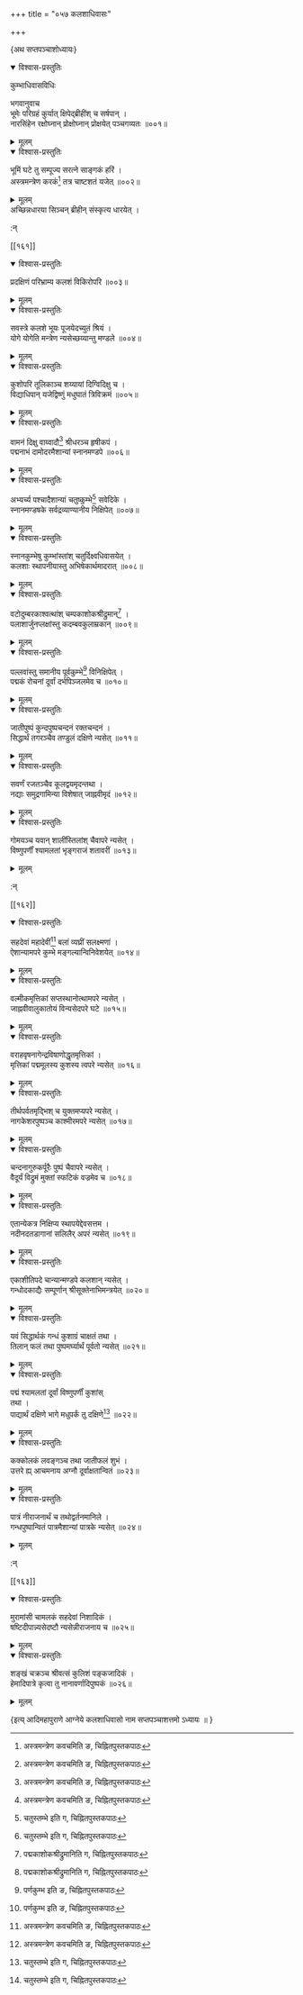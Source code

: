 +++
title = "०५७ कलशाधिवासः"

+++

\{अथ सप्तपञ्चाशोध्यायः\}


<details open><summary>विश्वास-प्रस्तुतिः</summary>

कुम्भाधिवासविधिः  
    
भगवानुवाच  
भूमेः परिग्रहं कुर्यात् क्षिपेद्ब्रीहींश् च सर्षपान्   ।  
नारसिंहेन रक्षोघ्नान् प्रोक्षोघ्नान् प्रोक्षयेत् पञ्चगव्यतः   ॥००१॥
</details>

<details><summary>मूलम्</summary>

कुम्भाधिवासविधिः  
    
भगवानुवाच  
भूमेः परिग्रहं कुर्यात् क्षिपेद्ब्रीहींश् च सर्षपान्   ।  
नारसिंहेन रक्षोघ्नान् प्रोक्षोघ्नान् प्रोक्षयेत् पञ्चगव्यतः   ॥००१॥
</details>  

<details open><summary>विश्वास-प्रस्तुतिः</summary>

भूमिं घटे तु सम्पूज्य सरत्ने साङ्गकं हरिं   ।  
अस्त्रमन्त्रेण करकं[^१] तत्र चाष्टशतं यजेत् ॥००२॥
</details>

<details><summary>मूलम्</summary>

भूमिं घटे तु सम्पूज्य सरत्ने साङ्गकं हरिं   ।  
अस्त्रमन्त्रेण करकं[^१] तत्र चाष्टशतं यजेत् ॥००२॥
</details>  
अच्छिन्नधारया सिञ्चन् ब्रीहीन् संस्कृत्य धारयेत् ।  
    
:न्  
    
[^१]: अस्त्रमन्त्रेण कवचमिति ङ, चिह्नितपुस्तकपाठः  

[[१६१]]
    

<details open><summary>विश्वास-प्रस्तुतिः</summary>

प्रदक्षिणं परिभ्राम्य कलशं विकिरोपरि ॥००३॥
</details>

<details><summary>मूलम्</summary>

प्रदक्षिणं परिभ्राम्य कलशं विकिरोपरि ॥००३॥
</details>  

<details open><summary>विश्वास-प्रस्तुतिः</summary>

सवस्त्रे कलशे भूयः पूजयेदच्युतं श्रियं ।  
योगे योगेति मन्त्रेण न्यसेच्छय्यान्तु मण्डले ॥००४॥
</details>

<details><summary>मूलम्</summary>

सवस्त्रे कलशे भूयः पूजयेदच्युतं श्रियं ।  
योगे योगेति मन्त्रेण न्यसेच्छय्यान्तु मण्डले ॥००४॥
</details>  

<details open><summary>विश्वास-प्रस्तुतिः</summary>

कुशोपरि तूलिकाञ्च शय्यायां दिग्विदिक्षु च ।  
विद्याधिपान् यजेद्विष्णुं मधुघातं त्रिविक्रमं   ॥००५॥
</details>

<details><summary>मूलम्</summary>

कुशोपरि तूलिकाञ्च शय्यायां दिग्विदिक्षु च ।  
विद्याधिपान् यजेद्विष्णुं मधुघातं त्रिविक्रमं   ॥००५॥
</details>  

<details open><summary>विश्वास-प्रस्तुतिः</summary>

वामनं दिक्षु वाय्वादौ[^१] श्रीधरञ्च हृषीकपं   ।  
पद्मनाभं दामोदरमैशान्यां स्नानमण्डपे   ॥००६॥
</details>

<details><summary>मूलम्</summary>

वामनं दिक्षु वाय्वादौ[^१] श्रीधरञ्च हृषीकपं   ।  
पद्मनाभं दामोदरमैशान्यां स्नानमण्डपे   ॥००६॥
</details>  

<details open><summary>विश्वास-प्रस्तुतिः</summary>

अभ्यर्च्य पश्चादैशान्यां चतुष्कुम्भे[^२] सवेदिके ।  
स्नानमण्डषके सर्वद्रव्याण्यानीय निक्षिपेत् ॥००७॥
</details>

<details><summary>मूलम्</summary>

अभ्यर्च्य पश्चादैशान्यां चतुष्कुम्भे[^२] सवेदिके ।  
स्नानमण्डषके सर्वद्रव्याण्यानीय निक्षिपेत् ॥००७॥
</details>  

<details open><summary>विश्वास-प्रस्तुतिः</summary>

स्नानकुम्भेषु कुम्भांस्तांश् चतुर्दिक्ष्वधिवासयेत्   ।  
कलशाः स्थापनीयास्तु अभिषेकार्थमादरात् ॥००८॥
</details>

<details><summary>मूलम्</summary>

स्नानकुम्भेषु कुम्भांस्तांश् चतुर्दिक्ष्वधिवासयेत्   ।  
कलशाः स्थापनीयास्तु अभिषेकार्थमादरात् ॥००८॥
</details>  

<details open><summary>विश्वास-प्रस्तुतिः</summary>

वटोदुम्बरकाश्वत्थांश् चम्पकाशोकश्रीद्रुमान्[^३]   ।  
पलाशार्जुनप्लक्षांस्तु कदम्बवकुलाम्रकान् ॥००९॥
</details>

<details><summary>मूलम्</summary>

वटोदुम्बरकाश्वत्थांश् चम्पकाशोकश्रीद्रुमान्[^३]   ।  
पलाशार्जुनप्लक्षांस्तु कदम्बवकुलाम्रकान् ॥००९॥
</details>  

<details open><summary>विश्वास-प्रस्तुतिः</summary>

पल्लवांस्तु समानीय पूर्वकुम्भे[^४] विनिक्षिपेत् ।  
पद्मकं रोचनां दूर्वां दर्भपिञ्जलमेव च ॥०१०॥
</details>

<details><summary>मूलम्</summary>

पल्लवांस्तु समानीय पूर्वकुम्भे[^४] विनिक्षिपेत् ।  
पद्मकं रोचनां दूर्वां दर्भपिञ्जलमेव च ॥०१०॥
</details>  

<details open><summary>विश्वास-प्रस्तुतिः</summary>

जातीपुष्पं कुन्दपुष्पचन्दनं रक्तचन्दनं ।  
सिद्धार्थं तगरञ्चैव तण्डुलं दक्षिणे न्यसेत्   ॥०११॥
</details>

<details><summary>मूलम्</summary>

जातीपुष्पं कुन्दपुष्पचन्दनं रक्तचन्दनं ।  
सिद्धार्थं तगरञ्चैव तण्डुलं दक्षिणे न्यसेत्   ॥०११॥
</details>  

<details open><summary>विश्वास-प्रस्तुतिः</summary>

सवर्णं रजतञ्चैव कूलद्वयमृदन्तथा ।  
नद्याः समुद्रगामिन्या विशेषात् जाह्नवीमृदं   ॥०१२॥
</details>

<details><summary>मूलम्</summary>

सवर्णं रजतञ्चैव कूलद्वयमृदन्तथा ।  
नद्याः समुद्रगामिन्या विशेषात् जाह्नवीमृदं   ॥०१२॥
</details>  

<details open><summary>विश्वास-प्रस्तुतिः</summary>

गोमयञ्च यवान् शालींस्तिलांश् चैवापरे न्यसेत् ।  
विष्णुपर्णीं श्यामलतां भृङ्गराजं शतावरीं   ॥०१३॥
</details>

<details><summary>मूलम्</summary>

गोमयञ्च यवान् शालींस्तिलांश् चैवापरे न्यसेत् ।  
विष्णुपर्णीं श्यामलतां भृङ्गराजं शतावरीं   ॥०१३॥
</details>  
    
:न्  
    
[^१]: दिक्षु वह्न्यादाविति ङ, चिह्नितपुस्तकपाठः  
    
[^२]: चतुस्तम्भे इति ग, चिह्नितपुस्तकपाठः  
    
[^३]: पद्मकाशोकश्रीद्रुमानिति ग, चिह्नितपुस्तकपाठः  
    
[^४]: पर्णकुम्भ इति ङ, चिह्नितपुस्तकपाठः  

[[१६२]]
    

<details open><summary>विश्वास-प्रस्तुतिः</summary>

सहदेवां महादेवीं[^१] बलां व्यघ्रीं सलक्ष्मणां   ।  
ऐशान्यामपरे कुम्भे मङ्गल्यान्विनिवेशयेत् ॥०१४॥
</details>

<details><summary>मूलम्</summary>

सहदेवां महादेवीं[^१] बलां व्यघ्रीं सलक्ष्मणां   ।  
ऐशान्यामपरे कुम्भे मङ्गल्यान्विनिवेशयेत् ॥०१४॥
</details>  

<details open><summary>विश्वास-प्रस्तुतिः</summary>

वल्मीकमृत्तिकां सप्तस्थानोत्थामपरे न्यसेत् ।  
जाह्नवीवालुकातोयं विन्यसेदपरे घटे ॥०१५॥
</details>

<details><summary>मूलम्</summary>

वल्मीकमृत्तिकां सप्तस्थानोत्थामपरे न्यसेत् ।  
जाह्नवीवालुकातोयं विन्यसेदपरे घटे ॥०१५॥
</details>  

<details open><summary>विश्वास-प्रस्तुतिः</summary>

वराहवृषनागेन्द्रविषाणोद्धृतमृत्तिकां   ।  
मृत्तिकां पद्ममूलस्य कुशस्य त्वपरे न्यसेत् ॥०१६॥
</details>

<details><summary>मूलम्</summary>

वराहवृषनागेन्द्रविषाणोद्धृतमृत्तिकां   ।  
मृत्तिकां पद्ममूलस्य कुशस्य त्वपरे न्यसेत् ॥०१६॥
</details>  

<details open><summary>विश्वास-प्रस्तुतिः</summary>

तीर्थपर्वतमृद्भिश् च युक्तमप्यपरे न्यसेत् ।  
नागकेशरपुष्पञ्च काश्मीरमपरे न्यसेत् ॥०१७॥
</details>

<details><summary>मूलम्</summary>

तीर्थपर्वतमृद्भिश् च युक्तमप्यपरे न्यसेत् ।  
नागकेशरपुष्पञ्च काश्मीरमपरे न्यसेत् ॥०१७॥
</details>  

<details open><summary>विश्वास-प्रस्तुतिः</summary>

चन्दनागुरुकर्पूरैः पुष्पं चैवापरे न्यसेत् ।  
वैदूर्यं विद्रुमं मुक्तां स्फटिकं वज्रमेव च   ॥०१८॥
</details>

<details><summary>मूलम्</summary>

चन्दनागुरुकर्पूरैः पुष्पं चैवापरे न्यसेत् ।  
वैदूर्यं विद्रुमं मुक्तां स्फटिकं वज्रमेव च   ॥०१८॥
</details>  

<details open><summary>विश्वास-प्रस्तुतिः</summary>

एतान्येकत्र निक्षिप्य स्थापयेद्देवसत्तम ।  
नदीनदतडागानां सलिलैर् अपरं न्यसेत् ॥०१९॥
</details>

<details><summary>मूलम्</summary>

एतान्येकत्र निक्षिप्य स्थापयेद्देवसत्तम ।  
नदीनदतडागानां सलिलैर् अपरं न्यसेत् ॥०१९॥
</details>  

<details open><summary>विश्वास-प्रस्तुतिः</summary>

एकाशीतिपदे चान्यान्मण्डपे कलशान् न्यसेत् ।  
गन्धोदकाद्यैः सम्पूर्णान् श्रीसूक्तेनाभिमन्त्रयेत्   ॥०२०॥
</details>

<details><summary>मूलम्</summary>

एकाशीतिपदे चान्यान्मण्डपे कलशान् न्यसेत् ।  
गन्धोदकाद्यैः सम्पूर्णान् श्रीसूक्तेनाभिमन्त्रयेत्   ॥०२०॥
</details>  

<details open><summary>विश्वास-प्रस्तुतिः</summary>

यवं सिद्धार्थकं गन्धं कुशाग्रं चाक्षतं तथा   ।  
तिलान् फलं तथा पुष्पमर्घ्यार्थं पूर्वतो न्यसेत्   ॥०२१॥
</details>

<details><summary>मूलम्</summary>

यवं सिद्धार्थकं गन्धं कुशाग्रं चाक्षतं तथा   ।  
तिलान् फलं तथा पुष्पमर्घ्यार्थं पूर्वतो न्यसेत्   ॥०२१॥
</details>  

<details open><summary>विश्वास-प्रस्तुतिः</summary>

पद्मं श्यामलतां दूर्वां विष्णुपर्णीं कुशांस्  
तथा ।  
पाद्यार्थं दक्षिणे भागे मधुपर्कं तु दक्षिणे[^२]   ॥०२२॥
</details>

<details><summary>मूलम्</summary>

पद्मं श्यामलतां दूर्वां विष्णुपर्णीं कुशांस्  
तथा ।  
पाद्यार्थं दक्षिणे भागे मधुपर्कं तु दक्षिणे[^२]   ॥०२२॥
</details>  

<details open><summary>विश्वास-प्रस्तुतिः</summary>

कक्कोलकं लवङ्गञ्च तथा जातीफलं शुभं ।  
उत्तरे ह्य् आचमनाय अग्नौ दूर्वाक्षतान्वितं ॥०२३॥
</details>

<details><summary>मूलम्</summary>

कक्कोलकं लवङ्गञ्च तथा जातीफलं शुभं ।  
उत्तरे ह्य् आचमनाय अग्नौ दूर्वाक्षतान्वितं ॥०२३॥
</details>  

<details open><summary>विश्वास-प्रस्तुतिः</summary>

पात्रं नीराजनार्थं च तथोद्वर्तनमानिले ।  
गन्धपुष्पान्वितं पात्रमैशान्यां पात्रके न्यसेत्   ॥०२४॥
</details>

<details><summary>मूलम्</summary>

पात्रं नीराजनार्थं च तथोद्वर्तनमानिले ।  
गन्धपुष्पान्वितं पात्रमैशान्यां पात्रके न्यसेत्   ॥०२४॥
</details>  
    
:न्  
    
[^१]: सहदेवां सिंहपुच्छीमिति ख, चिह्नितपुस्तकपाठः । सहदेवां  
जवां सिंहीमिति ङ, चिह्नितपुस्तकपाठः  
    
[^२]: मधुपर्कन्तु पश्चिमे इति ङ, चिह्नितपुस्तकपाठः  

[[१६३]]
    

<details open><summary>विश्वास-प्रस्तुतिः</summary>

मुरामांसी चामलकं सहदेवां निशादिकं ।  
षष्टिदीपान्न्यसेदष्टौ न्यसेन्नीराजनाय च   ॥०२५॥
</details>

<details><summary>मूलम्</summary>

मुरामांसी चामलकं सहदेवां निशादिकं ।  
षष्टिदीपान्न्यसेदष्टौ न्यसेन्नीराजनाय च   ॥०२५॥
</details>  

<details open><summary>विश्वास-प्रस्तुतिः</summary>

शङ्खं चक्रञ्च श्रीवत्सं कुलिशं पङ्कजादिकं   ।  
हेमादिपात्रे कृत्वा तु नानावर्णादिपुष्पकं ॥०२६॥
</details>

<details><summary>मूलम्</summary>

शङ्खं चक्रञ्च श्रीवत्सं कुलिशं पङ्कजादिकं   ।  
हेमादिपात्रे कृत्वा तु नानावर्णादिपुष्पकं ॥०२६॥
</details>  
    
\{इत्य् आदिमहापुराणे आग्नेये कलशाधिवासो नाम सप्तपञ्चाशत्तमो ऽध्यायः ॥  }
    